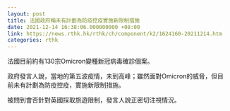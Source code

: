```yaml
---
layout: post
title: 法國政府稱未有計劃為防疫控疫實施新限制措施
date: 2021-12-14 16:38:06.000000000 +08:00
link: https://news.rthk.hk/rthk/ch/component/k2/1624160-20211214.htm
categories: rthk
---
```


法國目前約有130宗Omicron變種新冠病毒確診個案。

政府發言人說，當地的第五波疫情，未到高峰；雖然面對Omicron的威脅，但目前未有計劃為防疫控疫，實施新限制措施。

被問到會否針對英國採取旅遊限制，發言人說正密切注視情況。
